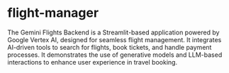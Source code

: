 # flight-manager
The Gemini Flights Backend is a Streamlit-based application powered by Google Vertex AI, designed for seamless flight management. It integrates AI-driven tools to search for flights, book tickets, and handle payment processes. It demonstrates the use of generative models and LLM-based interactions to enhance user experience in travel booking.
